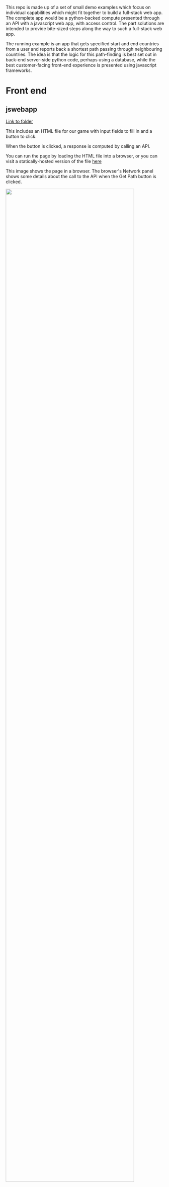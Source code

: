 This repo is made up of a set of small demo examples which focus on individual capabilities which might fit together to build a full-stack web app.  The complete app would be a python-backed compute presented through an API with a javascript web app, with access control.  The part solutions are intended to provide bite-sized steps along the way to such a full-stack web app.

The running example is an app that gets specified start and end countries from a user and reports back a shortest path passing through neighbouring countries.  The idea is that the logic for this path-finding is best set out in back-end server-side python code, perhaps using a database, while the best customer-facing front-end experience is presented using javascript frameworks.

# Front end 

## jswebapp

[Link to folder](jswebapp)

This includes an HTML file for our game with input fields to fill in and a button to click.  

When the button is clicked, a response is computed by calling an API.

You can run the page by loading the HTML file into a browser, or you can visit a statically-hosted version of the file [here](https://storage.googleapis.com/static-website-bucket2/jswebapp/index.html)

This image shows the page in a browser. The browser's Network panel shows some details about the call to the API when the Get Path button is clicked.

<img src="https://github.com/jeanflower/full-stack-demos/blob/main/jswebScreenshot.png" width=90% height=90%>

## stylingcssapp

[Link to folder](stylingcssapp)

A demo of various css styling controls.  Refer to https://www.w3schools.com/css/ for more.  To run, load index.html into a browser and explore making changes.

You can run the page by loading the HTML file into a browser, or you can visit a statically-hosted version of the file [here](https://storage.googleapis.com/static-website-bucket2/stylingcssapp/index.html)

This image shows some of the rendered HTML. The HTML for the two sections is the same but different CSS styling has been applied for color, border, background and layout.  The browser Elements tab shows details of the styling for selected page elements.

<img src="https://github.com/jeanflower/full-stack-demos/blob/main/stylingcssScreenshot.png" width=90% height=90%>

## reactapp

[Link to folder](reactapp)

React is a javascript front-end library created by Facebook.  React apps are built out of react components, and use JSX syntax, a kind of hybrid between HTML and js. They are designed to be .. reactive.  Have a look at ```npm test``` as well.

This image shows the react app in action.  A React development browser add-in showing details about components and props.

<img src="https://github.com/jeanflower/full-stack-demos/blob/main/reactappScreenshot.png" width=80% height=80%>

# Backend

## pythonapp

[Link to folder](pythonapp)

The pythonapp folder includes an algorithm in app/main.py, served using uvicorn. There are three scripts for running the python; one running directly, the second building a docker container, and the third builds and deploys a docker container in Google Cloud Platform (using Cloud Build and Cloud Run).

A deployed version of the game can be found at https://python-project-service-2ldm6ft3ha-uc.a.run.app/game

This image shows the served page and a view of the Cloud Run page for the corrensponding service, with its logs.

<img src="https://github.com/jeanflower/full-stack-demos/blob/main/pythonappScreenshot.png" width=90% height=90%>

## nodeapp

[Link to folder](nodeapp)

There is a node app which can be run directly, and uses fetch to call the python-backed API.  Results are printed to the console.

The app queries for start and end countries and prints a path

This image shows the node app running in a local terminal.

<img src="https://github.com/jeanflower/full-stack-demos/blob/main/nodejsappScreenshot.png" width=50% height=50%>

## mongoapp

[Link to folder](mongoapp)

A nodejs app which connects to a specified mongodb (mongo database) to perform some CRUD (create read update delete) operations.  The mongo database requires a database called crudExample. Create a .env.local file in the monfoapp folder (your env file will be gitignored) and follow the pattern of .env.sample, to point the code at your mongoDB location.

This image shows the mongo app running in a local terminal and a web view of the mongo content.

<img src="https://github.com/jeanflower/full-stack-demos/blob/main/mongoappScreenshot.png" width=80% height=80%>

# Full stack

## nextjsapp

[Link to folder](nextjsapp)

Use the nextjs framework to write client-side HTML and server-side fetch calls to build a working web app that uses the python API call on the back end.  The nextjs app will work with our python API endpoint even if the python API prohibits cross-origin requests, because the call to the python API is from our back-end server and not directly from the browser.

A deployed version of the app can be found at https://nextjs-project-service-qzwnizxtoa-uc.a.run.app/

This image shows the nextjs app delivering content to the browser.  In the Network panel we can see details about a call to the server side of the nextjs deployment. 

<img src="https://github.com/jeanflower/full-stack-demos/blob/main/nextjsScreenshot.png" width=90% height=90%>

## nextauthapp

[Link to folder](nextauthapp)

Use the nextjs framework with Google Firebase Authentication to write an app with customer login, logout and a page which can only be accessed by a customer who has logged in.

This app has a configuration setting which is used to tell Google Firebase a 'continuation URL'.  After someone has verified their email, this defines where the web page goes to to continue.  That is, where is the site hosted?  For local running, this is managed using a NEXT_PUBLIC_ environment variable set in .env. For docker (including Google Cloud Run), it's managed by setting an environment variable in the Dockerfile.  Note that this setting is not a secret and must be known to the client code.

This image shows the login page, a page only accessible to authenticated users, and a view of the Firebase Console Users table.

<img src="https://github.com/jeanflower/full-stack-demos/blob/main/nextauthappScreenshot.png" width=90% height=90%>

A deployed version of the app can be found at 
https://nextjs-auth-project-service-qzwnizxtoa-uc.a.run.app/

## nextauthtsapp

[Link to folder](nextauthtsapp)

A Typescript version of our javascript [nextauthapp](nextauthapp).  Adding type definitions adds to code quality.  Enforcing types revealed some bugs and weaknesses in the javascript implementation (passing a wrong argument to a function, assuming values are properly defined before using them without any guard to handle the undefined cases).

This image shows a diff between the plain javascript version of the home page and a typescript version.

<img src="https://github.com/jeanflower/full-stack-demos/blob/main/nextauthtsappScreenshot.png" width=90% height=90%>

The customer-facing outcome of this app is the same as [nextauthapp](nextauthapp).

# More steps

 - Styling using bootstrap
 - handling of secrets
 - nextjs routing, server-side work, middleware
 - Testing with jest and Cypress
 - Upload and download of text and binary files to cloud storage
 - Encryption of data
 - Sending emails from code
 - Cookie management
